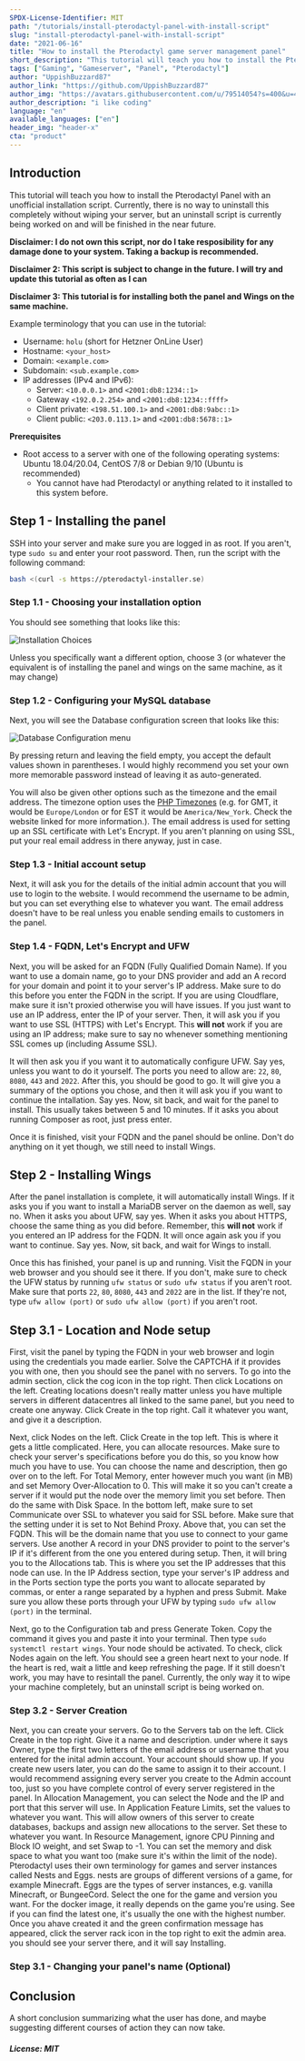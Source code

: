 ```yaml
---
SPDX-License-Identifier: MIT
path: "/tutorials/install-pterodactyl-panel-with-install-script"
slug: "install-pterodactyl-panel-with-install-script"
date: "2021-06-16"
title: "How to install the Pterodactyl game server management panel"
short_description: "This tutorial will teach you how to install the Pterodactyl game server management panel with the [Pterodactyl Installer Script](https://github.com/vilhelmprytz/pterodactyl-installer) by vilhelmprytz. This works on the following operating systems: Ubuntu 18.04 and 20.04, CentOS 7 and 8 as well as Debian 9 and 10 (Ubuntu is recommended)"
tags: ["Gaming", "Gameserver", "Panel", "Pterodactyl"]
author: "UppishBuzzard87"
author_link: "https://github.com/UppishBuzzard87"
author_img: "https://avatars.githubusercontent.com/u/79514054?s=400&u=487bfa5bd010adfd3068054324cb8b554f51e4c8&v=4"
author_description: "i like coding"
language: "en"
available_languages: ["en"]
header_img: "header-x"
cta: "product"
---
```


## Introduction

This tutorial will teach you how to install the Pterodactyl Panel with an unofficial installation script. Currently, there is no way to uninstall this completely without wiping your server, but an uninstall script is currently being worked on and will be finished in the near future.

**Disclaimer: I do not own this script, nor do I take resposibility for any damage done to your system. Taking a backup is recommended.**

**Disclaimer 2: This script is subject to change in the future. I will try and update this tutorial as often as I can**

**Disclaimer 3: This tutorial is for installing both the panel and Wings on the same machine.**

Example terminology that you can use in the tutorial:

* Username: `holu` (short for Hetzner OnLine User)
* Hostname: `<your_host>`
* Domain: `<example.com>`
* Subdomain: `<sub.example.com>`
* IP addresses (IPv4 and IPv6):
   * Server: `<10.0.0.1>` and `<2001:db8:1234::1>`
   * Gateway `<192.0.2.254>` and `<2001:db8:1234::ffff>`
   * Client private: `<198.51.100.1>` and `<2001:db8:9abc::1>`
   * Client public: `<203.0.113.1>` and `<2001:db8:5678::1>`

**Prerequisites**

* Root access to a server with one of the following operating systems: Ubuntu 18.04/20.04, CentOS 7/8 or Debian 9/10 (Ubuntu is recommended)
   * You cannot have had Pterodactyl or anything related to it installed to this system before.

## Step 1 - Installing the panel

SSH into your server and make sure you are logged in as root. If you aren't, type `sudo su` and enter your root password. Then, run the script with the following command:
```sh
bash <(curl -s https://pterodactyl-installer.se)
```

### Step 1.1 - Choosing your installation option

You should see something that looks like this:

![Installation Choices](images/installchoice.jpg)

Unless you specifically want a different option, choose 3 (or whatever the equivalent is of installing the panel and wings on the same machine, as it may change)

### Step 1.2 - Configuring your MySQL database

Next, you will see the Database configuration screen that looks like this:

![Database Configuration menu](images/database.jpg)

By pressing return and leaving the field empty, you accept the default values shown in parentheses. I would highly recommend you set your own more memorable password instead of leaving it as auto-generated.

You will also be given other options such as the timezone and the email address. The timezone option uses the [PHP Timezones](https://www.php.net/manual/en/timezones.php) (e.g. for GMT, it would be `Europe/London` or for EST it would be `America/New_York`. Check the website linked for more information.). The email address is used for setting up an SSL certificate with Let's Encrypt. If you aren't planning on using SSL, put your real email address in there anyway, just in case.

### Step 1.3 - Initial account setup

Next, it will ask you for the details of the initial admin account that you will use to login to the website. I would recommend the username to be admin, but you can set everything else to whatever you want. The email address doesn't have to be real unless you enable sending emails to customers in the panel.

### Step 1.4 - FQDN, Let's Encrypt and UFW

Next, you will be asked for an FQDN (Fully Qualified Domain Name). If you want to use a domain name, go to your DNS provider and add an A record for your domain and point it to your server's IP address. Make sure to do this before you enter the FQDN in the script. If you are using Cloudflare, make sure it isn't proxied otherwise you will have issues. If you just want to use an IP address, enter the IP of your server. Then, it will ask you if you want to use SSL (HTTPS) with Let's Encrypt. This **will not** work if you are using an IP address; make sure to say no whenever something mentioning SSL comes up (including Assume SSL).

It will then ask you if you want it to automatically configure UFW. Say yes, unless you want to do it yourself. The ports you need to allow are: `22`, `80`, `8080`, `443` and `2022`. After this, you should be good to go. It will give you a summary of the options you chose, and then it will ask you if you want to continue the intallation. Say yes. Now, sit back, and wait for the panel to install. This usually takes between 5 and 10 minutes. If it asks you about running Composer as root, just press enter.

Once it is finished, visit your FQDN and the panel should be online. Don't do anything on it yet though, we still need to install Wings.

## Step 2 - Installing Wings

After the panel installation is complete, it will automatically install Wings. If it asks you if you want to install a MariaDB server on the daemon as well, say no. When it asks you about UFW, say yes. When it asks you about HTTPS, choose the same thing as you did before. Remember, this **will not** work if you entered an IP address for the FQDN. It will once again ask you if you want to continue. Say yes. Now, sit back, and wait for Wings to install.

Once this has finished, your panel is up and running. Visit the FQDN in your web browser and you should see it there. If you don't, make sure to check the UFW status by running `ufw status` or `sudo ufw status` if you aren't root. Make sure that ports `22`, `80`, `8080`, `443` and `2022` are in the list. If they're not, type `ufw allow (port)` or `sudo ufw allow (port)` if you aren't root.

## Step 3.1 - Location and Node setup

First, visit the panel by typing the FQDN in your web browser and login using the credentials you made earlier. Solve the CAPTCHA if it provides you with one, then you should see the panel with no servers. To go into the admin section, click the cog icon in the top right. Then click Locations on the left. Creating locations doesn't really matter unless you have multiple servers in different datacentres all linked to the same panel, but you need to create one anyway. Click Create in the top right. Call it whatever you want, and give it a description.

Next, click Nodes on the left. Click Create in the top left. This is where it gets a little complicated. Here, you can allocate resources. Make sure to check your server's specifications before you do this, so you know how much you have to use. You can choose the name and description, then go over on to the left. For Total Memory, enter however much you want (in MB) and set Memory Over-Allocation to 0. This will make it so you can't create a server if it would put the node over the memory limit you set before. Then do the same with Disk Space. In the bottom left, make sure to set Communicate over SSL to whatever you said for SSL before. Make sure that the setting under it is set to Not Behind Proxy. Above that, you can set the FQDN. This will be the domain name that you use to connect to your game servers. Use another A record in your DNS provider to point to the server's IP if it's different from the one you entered during setup. Then, it will bring you to the Allocations tab. This is where you set the IP addresses that this node can use. In the IP Address section, type your server's IP address and in the Ports section type the ports you want to allocate separated by commas, or enter a range separated by a hyphen and press Submit. Make sure you allow these ports through your UFW by typing `sudo ufw allow (port)` in the terminal.

Next, go to the Configuration tab and press Generate Token. Copy the command it gives you and paste it into your terminal. Then type `sudo systemctl restart wings`. Your node should be activated. To check, click Nodes again on the left. You should see a green heart next to your node. If the heart is red, wait a little and keep refreshing the page. If it still doesn't work, you may have to resintall the panel. Currently, the only way it to wipe your machine completely, but an uninstall script is being worked on.

### Step 3.2 - Server Creation

Next, you can create your servers. Go to the Servers tab on the left. Click Create in the top right. Give it a name and description. under where it says Owner, type the first two letters of the email address or username that you entered for the inital admin account. Your account should show up. If you create new users later, you can do the same to assign it to their account. I would recommend assigning every server you create to the Admin account too, just so you have complete control of every server registered in the panel. In Allocation Management, you can select the Node and the IP and port that this server will use. In Application Feature Limits, set the values to whatever you want. This will allow owners of this server to create databases, backups and assign new allocations to the server. Set these to whatever you want. In Resource Management, ignore CPU Pinning and Block IO weight, and set Swap to -1. You can set the memory and disk space to what you want too (make sure it's within the limit of the node). Pterodactyl uses their own terminology for games and server instances called Nests and Eggs. nests are groups of different versions of a game, for example Minecraft. Eggs are the types of server instances, e.g. vanilla Minecraft, or BungeeCord. Select the one for the game and version you want. For the docker image, it really depends on the game you're using. See if you can find the latest one, it's usually the one with the highest number. Once you ahave created it and the green confirmation message has appeared, click the server rack icon in the top right to exit the admin area. you should see your server there, and it will say Installing. 
### Step 3.1 - Changing your panel's name (Optional)

## Conclusion

A short conclusion summarizing what the user has done, and maybe suggesting different courses of action they can now take.

##### License: MIT

<!--

Contributor's Certificate of Origin

By making a contribution to this project, I certify that:

(a) The contribution was created in whole or in part by me and I have
    the right to submit it under the license indicated in the file; or

(b) The contribution is based upon previous work that, to the best of my
    knowledge, is covered under an appropriate license and I have the
    right under that license to submit that work with modifications,
    whether created in whole or in part by me, under the same license
    (unless I am permitted to submit under a different license), as
    indicated in the file; or

(c) The contribution was provided directly to me by some other person
    who certified (a), (b) or (c) and I have not modified it.

(d) I understand and agree that this project and the contribution are
    public and that a record of the contribution (including all personal
    information I submit with it, including my sign-off) is maintained
    indefinitely and may be redistributed consistent with this project
    or the license(s) involved.

Signed-off-by: [submitter's name and email address here]

-->
